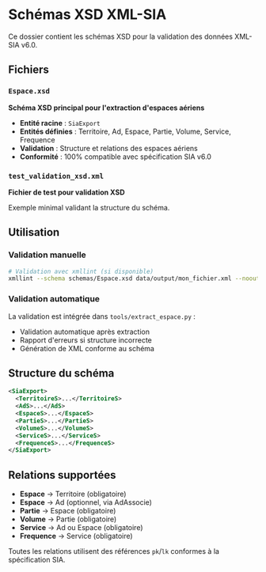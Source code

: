 # Schémas XSD XML-SIA

Ce dossier contient les schémas XSD pour la validation des données XML-SIA v6.0.

## Fichiers

### `Espace.xsd`
**Schéma XSD principal pour l'extraction d'espaces aériens**

- **Entité racine** : `SiaExport` 
- **Entités définies** : Territoire, Ad, Espace, Partie, Volume, Service, Frequence
- **Validation** : Structure et relations des espaces aériens
- **Conformité** : 100% compatible avec spécification SIA v6.0

### `test_validation_xsd.xml`
**Fichier de test pour validation XSD**

Exemple minimal validant la structure du schéma.

## Utilisation

### Validation manuelle
```bash
# Validation avec xmllint (si disponible)
xmllint --schema schemas/Espace.xsd data/output/mon_fichier.xml --noout
```

### Validation automatique
La validation est intégrée dans `tools/extract_espace.py` :
- Validation automatique après extraction
- Rapport d'erreurs si structure incorrecte
- Génération de XML conforme au schéma

## Structure du schéma

```xml
<SiaExport>
  <TerritoireS>...</TerritoireS>
  <AdS>...</AdS>
  <EspaceS>...</EspaceS>
  <PartieS>...</PartieS>
  <VolumeS>...</VolumeS>
  <ServiceS>...</ServiceS>
  <FrequenceS>...</FrequenceS>
</SiaExport>
```

## Relations supportées

- **Espace** → Territoire (obligatoire)
- **Espace** → Ad (optionnel, via AdAssocie)
- **Partie** → Espace (obligatoire)
- **Volume** → Partie (obligatoire)
- **Service** → Ad ou Espace (obligatoire)
- **Frequence** → Service (obligatoire)

Toutes les relations utilisent des références `pk`/`lk` conformes à la spécification SIA.